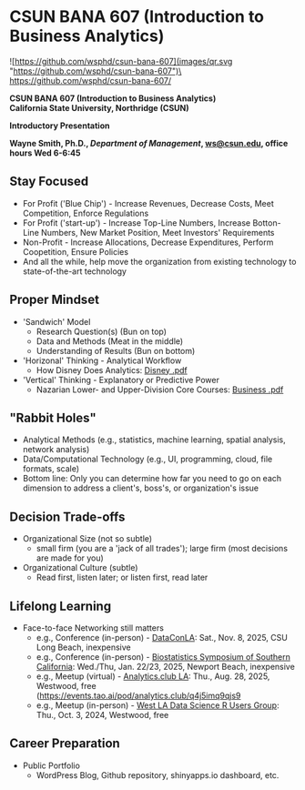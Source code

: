 # CSUN BANA 607 (Introduction to Business Analytics)


![https://github.com/wsphd/csun-bana-607](images/qr.svg "https://github.com/wsphd/csun-bana-607")\
<https://github.com/wsphd/csun-bana-607/>

**CSUN BANA 607 (Introduction to Business Analytics)**\
**California State University, Northridge (CSUN)**

**Introductory Presentation**

**Wayne Smith, Ph.D., _Department of Management_, <ws@csun.edu>, office hours Wed 6-6:45**


## Stay Focused

* For Profit ('Blue Chip') - Increase Revenues, Decrease Costs, Meet Competition, Enforce Regulations
* For Profit ('start-up') - Increase Top-Line Numbers, Increase Botton-Line Numbers, New Market Position, Meet Investors' Requirements
* Non-Profit - Increase Allocations, Decrease Expenditures, Perform Coopetition, Ensure Policies
* And all the while, help move the organization from existing technology to state-of-the-art technology


## Proper Mindset

* 'Sandwich' Model
  * Research Question(s) (Bun on top)
  * Data and Methods (Meat in the middle)
  * Understanding of Results (Bun on bottom)
* 'Horizonal' Thinking - Analytical Workflow
  * How Disney Does Analytics: [Disney .pdf](disney.pdf)
* 'Vertical' Thinking - Explanatory or Predictive Power
  * Nazarian Lower- and Upper-Division Core Courses: [Business .pdf](business.pdf)


## "Rabbit Holes"

* Analytical Methods (e.g., statistics, machine learning, spatial analysis, network analysis)
* Data/Computational Technology (e.g., UI, programming, cloud, file formats, scale)
* Bottom line: Only you can determine how far you need to go on each dimension to address a client's, boss's, or organization's issue


## Decision Trade-offs

* Organizational Size (not so subtle)
  * small firm (you are a 'jack of all trades'); large firm (most decisions are made for you)
* Organizational Culture (subtle)
  * Read first, listen later; or listen first, read later


## Lifelong Learning

* Face-to-face Networking still matters
  * e.g., Conference (in-person) - [DataConLA](https://www.dataconla.com): Sat., Nov. 8, 2025, CSU Long Beach, inexpensive
  * e.g., Conference (in-person) - [Biostatistics Symposium of Southern California](https://biostatsymposium.org/): Wed./Thu, Jan. 22/23, 2025, Newport Beach, inexpensive
  * e.g., Meetup (virtual) - [Analytics.club LA](https://www.meetup.com/ac-lax/): Thu., Aug. 28, 2025, Westwood, free (<https://events.tao.ai/pod/analytics.club/q4j5imq9qjs9>
  * e.g., Meetup (in-person) - [West LA Data Science R Users Group](https://www.meetup.com/scasa1925/): Thu., Oct. 3, 2024, Westwood, free


## Career Preparation

* Public Portfolio
  * WordPress Blog, Github repository, shinyapps.io dashboard, etc.

